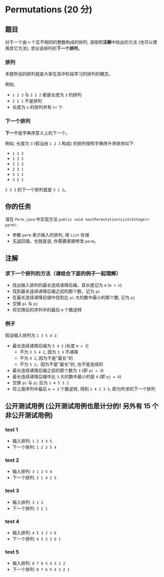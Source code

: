 # Permutations (20 分)

## 题目
对于一个由 `n` 个互不相同的整数构成的排列,
请按照**注解**中给出的方法 (也可以使用其它方法), 求出该排列的**下一个排列**。

### 排列
本题所说的排列就是大家在高中阶段学习的排列的概念。

例如,
- `1 2 3` 与 `3 1 2` 都是长度为 `3` 的排列
- `2 2 1` 不是排列
- 长度为 `n` 的排列共有 `n!` 个

### 下一个排列
**下一个**是字典序意义上的下一个。

例如, 长度为 `3` (假设由 `1 2 3` 构成) 的排列按照字典序升序排序如下:
- `1 2 3`
- `1 3 2`
- `2 1 3`
- `2 3 1`
- `3 1 2`
- `3 2 1`

`2 3 1` 的下一个排列就是 `3 1 2`。

## 你的任务
请在 `Perm.java` 中实现方法 `public void nextPermutation(List<Integer> perm)`:
- 参数 `perm` 表示输入的排列, 用 `List` 存储
- 无返回值。也就是说, 你需要直接修改 `perm`。

## 注解
### 求下一个排列的方法（请结合下面的例子一起理解）
- 找出输入排列的最长连续递降后缀，其长度记为 `m` (`m < n`)
- 找到最长连续递降后缀之前的那个数，记为 `pi`
- 在最长连续递降后缀中找到比 `pi` 大的数中最小的那个数, 记为 `pj`
- 交换 `pi` 与 `pj`
- 将交换后的序列中的最后 `m` 个数逆转

### 例子
假设输入排列为 `1 3 5 4 2`:
- 最长连续递降后缀为 `5 4 2`  (长度 `m = 3`)
  - 不为 `3 5 4 2`, 因为 `3 5` 不递降
  - 不为 `4 2`, 因为不是"最长"的
  - 不为 `5 2`，因为不是"最长"的, 也不是连续的
- 最长连续递降后缀之前的那个数为 `3` (即 `pi = 3`)
- 最长连续递降后缀中比 `3` 大的数中最小的是 `4` (即 `pj = 4`)
- 交换 `pi` 与 `pj` 后为 `1 4 5 3 2`
- 将上面序列中最后 `m = 3` 个数逆转, 得到 `1 4 2 3 5`, 即为所求的下一个排列

## 公开测试用例 (公开测试用例也是计分的! 另外有 15 个非公开测试用例)
### test 1
- 输入排列: `1 2 3 4 5`
- 下一个排列: `1 2 3 5 4`
 
### test 2
- 输入排列: `3 1 2 5 4`
- 下一个排列: `3 1 4 2 5`

### test 3
- 输入排列: `3 1 2`
- 下一个排列: `3 2 1`

### test 4
- 输入排列: `4 5 3 2 1 6`
- 下一个排列: `4 5 3 2 6 1`

### test 5
- 输入排列: `8 7 6 5 4 3 1 2`
- 下一个排列: `8 7 6 5 4 3 2 1`
